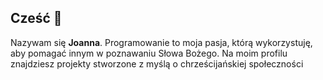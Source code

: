 ## Cześć 👋

<p>Nazywam się <b>Joanna</b>. Programowanie to moja pasja, którą wykorzystuję, aby pomagać innym w poznawaniu Słowa Bożego. Na moim profilu znajdziesz projekty stworzone z myślą o chrześcijańskiej społeczności</p>
